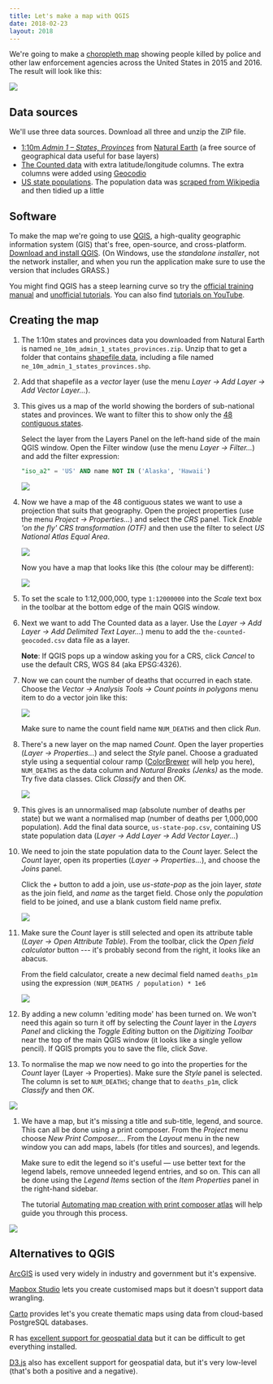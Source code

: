 ```yaml
---
title: Let's make a map with QGIS
date: 2018-02-23
layout: 2018
---
```


We're going to make a [choropleth map] showing people killed by police and other law enforcement agencies across the United States in 2015 and 2016. The result will look like this:

![](/img/per-1m.png)

Data sources
------------

We'll use three data sources. Download all three and unzip the ZIP file.

- [1:10m _Admin 1 – States, Provinces_][sp] from [Natural Earth] (a free source of geographical data useful for base layers)
- [The Counted data][tc] with extra latitude/longitude columns. The extra columns were added using [Geocodio]
- [US state populations][pp]. The population data was [scraped from Wikipedia] and then tidied up a little

Software
--------

To make the map we're going to use [QGIS], a high-quality geographic information system (GIS) that's free, open-source, and cross-platform. [Download and install QGIS]. (On Windows, use the _standalone installer_, not the network installer, and when you run the application make sure to use the version that includes GRASS.)

You might find QGIS has a steep learning curve so try the [official training manual] and [unofficial tutorials]. You can also find [tutorials on YouTube].

Creating the map
----------------

1. The 1:10m states and provinces data you downloaded from Natural Earth is named `ne_10m_admin_1_states_provinces.zip`. Unzip that to get a folder that contains [shapefile data], including a file named `ne_10m_admin_1_states_provinces.shp`.

1. Add that shapefile as a _vector_ layer (use the menu _Layer → Add Layer → Add Vector Layer..._).

1. This gives us a map of the world showing the borders of sub-national states and provinces. We want to filter this to show only the [48 contiguous states].

   Select the layer from the Layers Panel on the left-hand side of the main QGIS window. Open the Filter window (use the menu _Layer → Filter..._) and add the filter expression:

   ```sql
   "iso_a2" = 'US' AND name NOT IN ('Alaska', 'Hawaii')
   ```

   ![](/img/48-filter.png)

1. Now we have a map of the 48 contiguous states we want to use a projection that suits that geography. Open the project properties (use the menu _Project → Properties..._) and select the _CRS_ panel. Tick _Enable 'on the fly' CRS transformation (OTF)_ and then use the filter to select _US National Atlas Equal Area_.

   ![](/img/crs-filter.png)

   Now you have a map that looks like this (the colour may be different):

   ![](/img/projected-plain-map.png)

1. To set the scale to 1:12,000,000, type `1:12000000` into the _Scale_ text box in the toolbar at the bottom edge of the main QGIS window.

1. Next we want to add The Counted data as a layer. Use the _Layer → Add Layer → Add Delimited Text Layer..._) menu to add the `the-counted-geocoded.csv` data file as a layer.

   **Note**: If QGIS pops up a window asking you for a CRS, click _Cancel_ to use the default CRS, WGS 84 (aka EPSG:4326).

1. Now we can count the number of deaths that occurred in each state. Choose the _Vector → Analysis Tools → Count points in polygons_ menu item to do a vector join like this:

   ![](/img/count-points.png)

   Make sure to name the count field name `NUM_DEATHS` and then click _Run_.

1. There's a new layer on the map named _Count_. Open the layer properties (_Layer → Properties..._) and select the _Style_ panel. Choose a graduated style using a sequential colour ramp ([ColorBrewer] will help you here), `NUM_DEATHS` as the data column and _Natural Breaks (Jenks)_ as the mode. Try five data classes. Click _Classify_ and then _OK_.

   ![](/img/layer-style.png)

1. This gives is an unnormalised map (absolute number of deaths per state) but we want a normalised map (number of deaths per 1,000,000 population). Add the final data source, `us-state-pop.csv`, containing US state population data (_Layer → Add Layer → Add Vector Layer..._)

1. We need to join the state population data to the _Count_ layer. Select the _Count_ layer, open its properties (_Layer → Properties..._), and choose the _Joins_ panel.

   Click the _+_ button to add a join, use _us-state-pop_ as the join layer, _state_ as the join field, and _name_ as the target field. Chose only the _population_ field to be joined, and use a blank custom field name prefix.

   ![](/img/layer-join.png)

1. Make sure the _Count_ layer is still selected and open its attribute table (_Layer → Open Attribute Table_). From the toolbar, click the _Open field calculator_ button --- it's probably second from the right, it looks like an abacus.

   From the field calculator, create a new decimal field named `deaths_p1m` using the expression `(NUM_DEATHS / population) * 1e6`

   ![](/img/field-calc.png)

1. By adding a new column 'editing mode' has been turned on. We won't need this again so turn it off by selecting the _Count_ layer in the _Layers Panel_ and clicking the _Toggle Editing_ button on the _Digitizing Toolbar_ near the top of the main QGIS window (it looks like a single yellow pencil). If QGIS prompts you to save the file, click _Save_.

1. To normalise the map we now need to go into the properties for the _Count_ layer (Layer → Properties). Make sure the _Style_ panel is selected. The column is set to `NUM_DEATHS`; change that to `deaths_p1m`, click _Classify_ and then _OK_.

  ![](/img/normalised-map.png)

1. We have a map, but it's missing a title and sub-title, legend, and source. This can all be done using a print composer. From the _Project_ menu choose _New Print Composer..._. From the _Layout_ menu in the new window you can add maps, labels (for titles and sources), and legends.

   Make sure to edit the legend so it's useful — use better text for the legend labels, remove unneeded legend entries, and so on. This can all be done using the _Legend Items_ section of the _Item Properties_ panel in the right-hand sidebar.

   The tutorial [Automating map creation with print composer atlas] will help guide you through this process.

  ![](/img/print-composer.png)

Alternatives to QGIS
--------------------

[ArcGIS] is used very widely in industry and government but it's expensive.

[Mapbox Studio] lets you create customised maps but it doesn't support data wrangling.

[Carto] provides let's you create thematic maps using data from cloud-based PostgreSQL databases.

R has [excellent support for geospatial data] but it can be difficult to get everything installed.

[D3.js] also has excellent support for geospatial data, but it's very low-level (that's both a positive and a negative).

  [sp]: http://www.naturalearthdata.com/downloads/10m-cultural-vectors/
  [tc]: http://dataviz.flother.is/2018/data/the-counted-geocoded.csv
  [pp]: http://dataviz.flother.is/2018/data/us-state-pop.csv

  [choropleth map]: https://en.wikipedia.org/wiki/Choropleth_map
  [Natural Earth]: http://www.naturalearthdata.com/
  [Geocodio]: https://geocod.io/
  [scraped from Wikipedia]: https://en.wikipedia.org/w/index.php?title=List_of_U.S._states_and_territories_by_population&oldid=825371767
  [QGIS]: https://www.qgis.org/
  [Download and install QGIS]: https://www.qgis.org/en/site/forusers/download.html
  [official training manual]: https://docs.qgis.org/2.18/en/docs/training_manual/index.html
  [unofficial tutorials]: http://www.qgistutorials.com/
  [tutorials on YouTube]: https://www.youtube.com/results?search_query=qgis+tutorials
  [shapefile data]: https://en.wikipedia.org/wiki/Shapefile
  [48 contiguous states]: https://en.wikipedia.org/wiki/Contiguous_United_States
  [ColorBrewer]: http://colorbrewer2.org/
  [Automating map creation with print composer atlas]: http://www.qgistutorials.com/en/docs/automating_map_creation.html
  [ArcGIS]: https://www.esri.com/arcgis/about-arcgis
  [Mapbox Studio]: https://www.mapbox.com/mapbox-studio/
  [Carto]: https://carto.com/
  [excellent support for geospatial data]: https://github.com/Robinlovelace/Creating-maps-in-R
  [D3.js]: https://medium.com/@mbostock/command-line-cartography-part-1-897aa8f8ca2c
